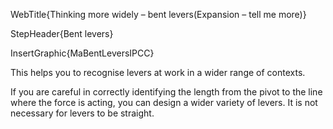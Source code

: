 WebTitle{Thinking more widely &ndash; bent levers(Expansion &ndash; tell me more)}

StepHeader{Bent levers}

InsertGraphic{MaBentLeversIPCC}

This helps you to recognise levers at work in a wider range of contexts.

If you are careful in correctly identifying the length from the pivot to the line where the force is acting, you can design a wider variety of levers. It is not necessary for levers to be straight.
